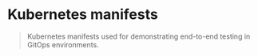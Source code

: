 Kubernetes manifests 
====================

> Kubernetes manifests used for demonstrating end-to-end testing in GitOps
> environments.

